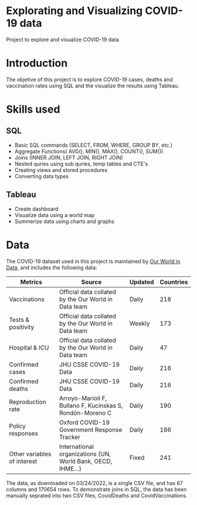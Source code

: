 # Explorating and Visualizing COVID-19 data
Project to explore and visualize COVID-19 data

# Introduction
The objetive of this project is to explore COVID-19 cases, deaths and vaccination rates using SQL and the visualize the results using Tableau.

# Skills used
## SQL
- Basic SQL commands (SELECT, FROM, WHERE, GROUP BY, etc.)
- Aggregate Functions( AVG(), MIN(), MAX(), COUNT(), SUM())
- Joins (INNER JOIN, LEFT JOIN, RIGHT JOIN)
- Nested quries using sub quries, temp tables and CTE's
- Creating views and stored procedures
- Converting data types

## Tableau
- Create dashboard 
- Visualize data using a world map
- Summerize data using charts and graphs

# Data 
The COVID-19 dataset used in this project is maintained by [Our World in Data](https://ourworldindata.org/coronavirus), and includes the following data:

| Metrics                     | Source                                                    | Updated | Countries |
|-----------------------------|-----------------------------------------------------------|---------|-----------|
| Vaccinations                | Official data collated by the Our World in Data team      | Daily   | 218       |
| Tests & positivity          | Official data collated by the Our World in Data team      | Weekly  | 173       |
| Hospital & ICU              | Official data collated by the Our World in Data team      | Daily   | 47        |
| Confirmed cases             | JHU CSSE COVID-19 Data                                    | Daily   | 216        |
| Confirmed deaths            | JHU CSSE COVID-19 Data                                    | Daily   | 216       |
| Reproduction rate           | Arroyo-Marioli F, Bullano F, Kucinskas S, Rondón-Moreno C | Daily   | 190        |
| Policy responses            | Oxford COVID-19 Government Response Tracker               | Daily   | 186        |
| Other variables of interest | International organizations (UN, World Bank, OECD, IHME…) | Fixed   | 241       |

The data, as downloaded on 03/24/2022, is a single CSV file, and has 67 columns and 170654 rows. To demonstrate joins in SQL, the data has been manually seprated into two CSV files, CovidDeaths and CovidVaccinations.
